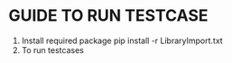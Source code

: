 # GUIDE TO RUN TESTCASE
1. Install required package
	pip install -r LibraryImport.txt
2. To run testcases
	